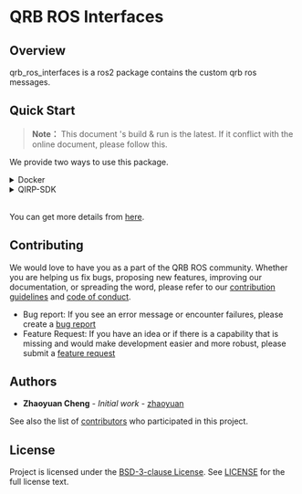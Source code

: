 
# QRB ROS Interfaces

## Overview
qrb_ros_interfaces is a ros2 package contains the custom qrb ros messages.

## Quick Start

> **Note：**
> This document 's build & run is the latest.
> If it conflict with the online document, please follow this.

We provide two ways to use this package.

<details>
<summary>Docker</summary>

#### Setup
Please follow this [steps](https://github.com/quic-qrb-ros/qrb_ros_docker?tab=readme-ov-file#quickstart) to setup docker env.


#### Build
How to build it.

#### Run
How to run it.

</details>

<details>
<summary>QIRP-SDK</summary>

#### Setup
Please follow this [steps](https://quic-qrb-ros.github.io/main/getting_started/index.html) to setup qirp-sdk env.


#### Build
```bash
export AMENT_PREFIX_PATH="${OECORE_TARGET_SYSROOT}/usr;${OECORE_NATIVE_SYSROOT}/usr"
export PYTHONPATH=${PYTHONPATH}:${OECORE_TARGET_SYSROOT}/usr/lib/python3.10/site-packages

colcon build --merge-install --cmake-args \
  -DPython3_ROOT_DIR=${OECORE_TARGET_SYSROOT}/usr \
  -DPython3_NumPy_INCLUDE_DIR=${OECORE_TARGET_SYSROOT}/usr/lib/python3.10/site-packages/numpy/core/include \
  -DPYTHON_SOABI=cpython-310-aarch64-linux-gnu -DCMAKE_STAGING_PREFIX=$(pwd)/install \
  -DCMAKE_PREFIX_PATH=$(pwd)/install/share \
  -DBUILD_TESTING=OFF
```


</details>

<br>

You can get more details from [here](https://quic-qrb-ros.github.io/main/index.html).

## Contributing

We would love to have you as a part of the QRB ROS community. Whether you are helping us fix bugs, proposing new features, improving our documentation, or spreading the word, please refer to our [contribution guidelines](./CONTRIBUTING.md) and [code of conduct](./CODE_OF_CONDUCT.md).

- Bug report: If you see an error message or encounter failures, please create a [bug report](../../issues)
- Feature Request: If you have an idea or if there is a capability that is missing and would make development easier and more robust, please submit a [feature request](../../issues)

<Update link with template>


## Authors

* **Zhaoyuan Cheng** - *Initial work* - [zhaoyuan](https://github.com/quic-zhaoyuan)

See also the list of [contributors](https://github.com/your/project/contributors) who participated in this project.


## License

Project is licensed under the [BSD-3-clause License](https://spdx.org/licenses/BSD-3-Clause.html). See [LICENSE](./LICENSE) for the full license text.

